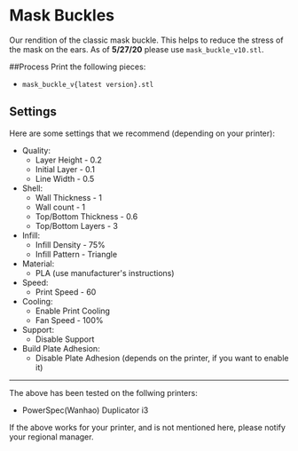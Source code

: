 # Mask Buckles

Our rendition of the classic mask buckle. This helps to reduce the stress of the mask on the ears. As of **5/27/20** please use `mask_buckle_v10.stl`.

##Process
Print the following pieces:

* `mask_buckle_v{latest version}.stl`

## Settings
Here are some settings that we recommend (depending on your printer):

* Quality:
	*    Layer Height - 0.2
	*    Initial Layer - 0.1
	*    Line Width - 0.5
* Shell:
	*    Wall Thickness - 1
	*    Wall count - 1
	*    Top/Bottom Thickness - 0.6
	*    Top/Bottom Layers - 3
* Infill:
	*    Infill Density - 75%
	*    Infill Pattern - Triangle
* Material:
	*    PLA (use manufacturer's instructions)
* Speed:
	*    Print Speed - 60
* Cooling:
	*    Enable Print Cooling
	*    Fan Speed - 100%
* Support:
	*    Disable Support
* Build Plate Adhesion:
	*  Disable Plate Adhesion (depends on the printer, if you want to enable it)

---
The above has been tested on the follwing printers:

* PowerSpec(Wanhao) Duplicator i3 

If the above works for your printer, and is not mentioned here, please notify your regional manager.


